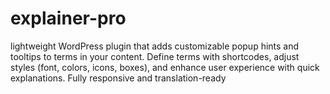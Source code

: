 # explainer-pro
lightweight WordPress plugin that adds customizable popup hints and tooltips to terms in your content. Define terms with shortcodes, adjust styles (font, colors, icons, boxes), and enhance user experience with quick explanations. Fully responsive and translation-ready

